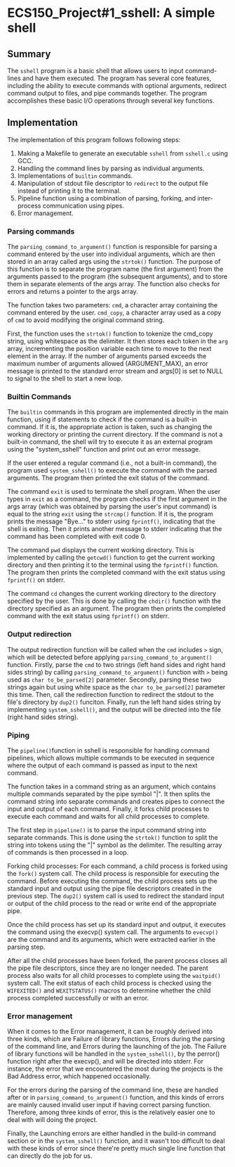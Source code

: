 # ECS150_Project#1_sshell: A simple shell

## Summary

The `sshell` program is a basic shell that allows users to input command-lines and 
have them executed. The program has several core features, including the ability to 
execute commands with optional arguments, redirect command output to files, and pipe 
commands together. The program accomplishes these basic I/O operations through several 
key functions.

## Implementation

The implementation of this program follows following steps:
1. Making a Makefile to generate an executable `sshell` from `sshell.c` using GCC. 
2. Handling the command lines by parsing as individual arguments.  
3. Implementations of `builtin` commands.
4. Manipulation of stdout file descriptor to `redirect` to the output file instead 
of printing it to the terminal. 
5. Pipeline function using a combination of parsing, forking, and inter-process 
communication using pipes. 
6. Error management.


### Parsing commands

The `parsing_command_to_argument()` function is responsible for parsing a command 
entered by the user into individual arguments, which are then stored in an array 
called args using the `strtok()` function. The purpose of this function is to separate 
the program name (the first argument) from the arguments passed to the program (the 
subsequent arguments), and to store them in separate elements of the args array. The 
function also checks for errors and returns a pointer to the args array.

The function takes two parameters: `cmd`, a character array containing the command 
entered by the user. `cmd_copy`, a character array used as a copy of `cmd` to avoid 
modifying the original command string.

First, the function uses the `strtok()` function to tokenize the cmd_copy 
string, using whitespace as the delimiter. It then stores each token in the `arg` 
array, incrementing the position variable each time to move to the next element in the 
array.  If the number of arguments parsed exceeds the maximum number of arguments 
allowed (ARGUMENT_MAX), an error message is printed to the standard error stream and 
args[0] is set to NULL to signal to the shell to start a new loop.

### Builtin Commands

The `builtin` commands in this program are implemented directly in the main function, 
using if statements to check if the command is a built-in command. If it is, the 
appropriate action is taken, such as changing the working directory or printing the 
current directory. If the command is not a built-in command, the shell will try to 
execute it as an external program using the "system_sshell" function and print out an 
error message.

If the user entered a regular command (i.e., not a built-in command), the program used 
`system_sshell()` to execute the command with the parsed arguments. The program then 
printed the exit status of the command.

The command `exit` is used to terminate the shell program. When the user types in 
`exit` as a command, the program checks if the first argument in the args array (which 
was obtained by parsing the user's input command) is equal to the string `exit` using 
the `strcmp()` function. If it is, the program prints the message "Bye..." to stderr 
using `fprintf()`, indicating that the shell is exiting. Then it prints another 
message to stderr indicating that the command has been completed with exit code 0.

The command `pwd` displays the current working directory. This is implemented by 
calling the `getcwd()` function to get the current working directory and then printing 
it to the terminal using the `fprintf()` function. The program then prints the 
completed command with the exit status using `fprintf()` on stderr.

The command `cd` changes the current working directory to the directory specified by 
the user. This is done by calling the `chdir()` function with the directory specified 
as an argument. The program then prints the completed command with the exit status 
using `fprintf()` on stderr.

### Output redirection
The output redirection function will be called when the `cmd` includes `>` sign, which
will be detected before applying `parsing_command_to_argument()` function. Firstly, 
parse the `cmd` to two strings (left hand sides and right hand sides string) by 
calling `parsing_command_to_argument()` function with `>` being used as 
`char to_be_parsed[2]` parameter. Secondly, parsing these two strings again but using 
white space as the `char to_be_parsed[2]` parameter this time. Then, call the 
redirection function to redirect the stdout to the file's directory by `dup2()` funciton. 
Finally, run the left hand sides string by implementing `system_sshell()`, and the output 
will be directed into the file (right hand sides string).

### Piping
 
The `pipeline()`function in sshell is responsible for handling command pipelines, 
which allows multiple commands to be executed in sequence where the output of each 
command is passed as input to the next command.

The function takes in a command string as an argument, which contains multiple 
commands separated by the pipe symbol "|". It then splits the command string into 
separate commands and creates pipes to connect the input and output of each command. 
Finally, it forks child processes to execute each command and waits for all child 
processes to complete.

The first step in `pipeline()` is to parse the input command string into separate 
commands. This is done using the `strtok()` function to split the string into tokens 
using the "|" symbol as the delimiter. The resulting array of commands is then 
processed in a loop.

Forking child processes: For each command, a child process is forked using the `fork()` 
system call. The child process is responsible for executing the command. Before 
executing the command, the child process sets up the standard input and output using 
the pipe file descriptors created in the previous step. The `dup2()` system call is used 
to redirect the standard input or output of the child process to the read or write end 
of the appropriate pipe.

Once the child process has set up its standard input and output, it executes the 
command using the execvp() system call. The arguments to `evecvp()` are the command and 
its arguments, which were extracted earlier in the parsing step.

After all the child processes have been forked, the parent process closes all the pipe 
file descriptors, since they are no longer needed. The parent process also waits for 
all child processes to complete using the `waitpid()` system call. The exit status of 
each child process is checked using the `WIFEXITED()` and `WEXITSTATUS()` macros to 
determine whether the child process completed successfully or with an error.


### Error management
When it comes to the Error management, it can be roughly derived into three kinds, 
which are Failure of library functions, Errors during the parsing of the command line,
and Errors during the launching of the job. The Failure of library functions will be 
handled in the `system_sshell()`, by the perror() function right after the execvp(), 
and will be directed into stderr. For instance, the error that we encountered the most
during the projects is the Bad Address error, which happened occasionally. 

For the errors during the parsing of the command line, these are handled after or in 
`parsing_command_to_argument()` function, and this kinds of errors are mainly caused 
invalid user input if having correct parsing function. Therefore, among three kinds 
of error, this is the relatively easier one to deal with will doing the project.

Finally, the Launching errors are either handled in the build-in command section or
in the `system_sshell()` function, and it wasn't too difficult to deal with these
kinds of error since there're pretty much single line function that can directly 
do the job for us.

